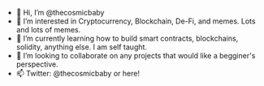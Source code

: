 - 👋 Hi, I’m @thecosmicbaby
- 👀 I’m interested in Cryptocurrency, Blockchain, De-Fi, and memes. Lots and lots of memes.
- 🌱 I’m currently learning how to build smart contracts, blockchains, solidity, anything else. I am self taught.
- 💞️ I’m looking to collaborate on any projects that would like a begginer's perspective. 
- 📫 Twitter: @thecosmicbaby or here!

<!---
thecosmicbaby/thecosmicbaby is a ✨ special ✨ repository because its `README.md` (this file) appears on your GitHub profile.
You can click the Preview link to take a look at your changes.
--->
